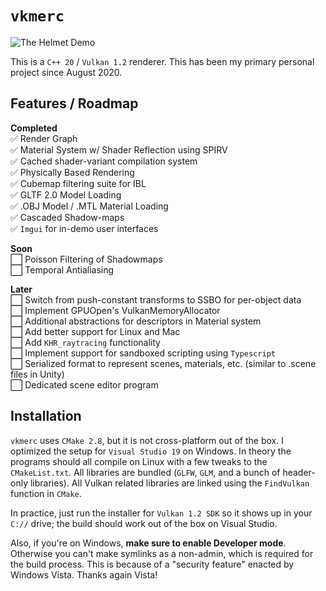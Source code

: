 
# `vkmerc`

![The Helmet Demo](https://i.imgur.com/oLvEUgt.png)

This is a `C++ 20`  / `Vulkan 1.2` renderer. This has been my primary personal project since August 2020.

## Features / Roadmap

**Completed**  
✅ Render Graph  
✅ Material System w/ Shader Reflection using SPIRV  
✅ Cached shader-variant compilation system  
✅ Physically Based Rendering  
✅ Cubemap filtering suite for IBL  
✅ GLTF 2.0 Model Loading  
✅ .OBJ Model / .MTL Material Loading  
✅ Cascaded Shadow-maps  
✅ `Imgui` for in-demo user interfaces  

**Soon**  
⬜ Poisson Filtering of Shadowmaps  
⬜ Temporal Antialiasing  

**Later**  
⬜ Switch from push-constant transforms to SSBO for per-object data  
⬜ Implement GPUOpen's VulkanMemoryAllocator  
⬜ Additional abstractions for descriptors in Material system  
⬜ Add better support for Linux and Mac  
⬜ Add `KHR_raytracing` functionality  
⬜ Implement support for sandboxed scripting using `Typescript`  
⬜ Serialized format to represent scenes, materials, etc. (similar to .scene files in Unity)  
⬜ Dedicated scene editor program  

## Installation

`vkmerc` uses `CMake 2.8`, but it is not cross-platform out of the box. I optimized the setup for `Visual Studio 19` on Windows. In theory the programs should all compile on Linux with a few tweaks to the `CMakeList.txt`. All libraries are bundled (`GLFW`, `GLM`, and a bunch of header-only libraries). All Vulkan related libraries are linked using the `FindVulkan` function in `CMake`.

In practice, just run the installer for `Vulkan 1.2 SDK` so it shows up in your `C://` drive; the build should work out of the box on Visual Studio.

Also, if you're on Windows, **make sure to enable Developer mode**. Otherwise you can't make symlinks as a non-admin, which is required for the build process. This is because of a "security feature" enacted by Windows Vista. Thanks again Vista!
